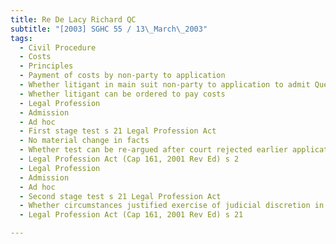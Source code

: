 ```yaml
---
title: Re De Lacy Richard QC 
subtitle: "[2003] SGHC 55 / 13\_March\_2003"
tags:
  - Civil Procedure
  - Costs
  - Principles
  - Payment of costs by non-party to application
  - Whether litigant in main suit non-party to application to admit Queen\'s Counsel
  - Whether litigant can be ordered to pay costs
  - Legal Profession
  - Admission
  - Ad hoc
  - First stage test s 21 Legal Profession Act
  - No material change in facts
  - Whether test can be re-argued after court rejected earlier application under same section
  - Legal Profession Act (Cap 161, 2001 Rev Ed) s 2
  - Legal Profession
  - Admission
  - Ad hoc
  - Second stage test s 21 Legal Profession Act
  - Whether circumstances justified exercise of judicial discretion in applicant\'s favour
  - Legal Profession Act (Cap 161, 2001 Rev Ed) s 21

---
```


